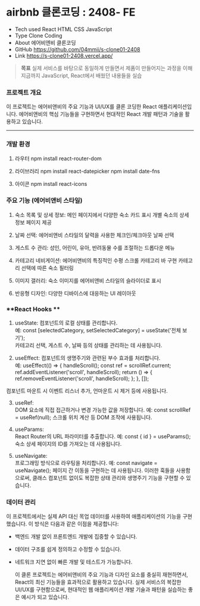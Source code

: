 # airbnb 클론코딩 : 2408- FE

- Tech used React HTML CSS JavaScript
- Type Clone Coding
- About 에어비엔비 클론코딩
- GitHub https://github.com/04mmii/s-clone01-2408
- Link https://s-clone01-2408.vercel.app/

> **목표**
> 실제 서비스를 바탕으로 동일하게 만들면서 제품이 만들어지는 과정을 이해
> 지금까지 JavaScript, React에서 배웠던 내용들을 실습

### **프로젝트 개요**

이 프로젝트는 에어비앤비의 주요 기능과 UI/UX를 클론 코딩한 React 애플리케이션입니다.
에어비앤비의 핵심 기능들을 구현하면서 현대적인 React 개발 패턴과 기술을 활용하고 있습니다.

---
### **개발 환경**

1. 라우터
   npm install react-router-dom

2. 라이브러리
   npm install react-datepicker
   npm install date-fns

3. 아이콘
   npm install react-icons

### **주요 기능 (에어비앤비 스타일)**

1. 숙소 목록 및 상세 정보:
   메인 페이지에서 다양한 숙소 카드 표시
   개별 숙소의 상세 정보 페이지 제공

2. 날짜 선택:
   에어비앤비 스타일의 달력을 사용한 체크인/체크아웃 날짜 선택

3. 게스트 수 관리:
   성인, 어린이, 유아, 반려동물 수를 조절하는 드롭다운 메뉴

4. 카테고리 네비게이션:
   에어비앤비의 특징적인 수평 스크롤 카테고리 바 구현
   카테고리 선택에 따른 숙소 필터링

5. 이미지 갤러리:
   숙소 이미지를 에어비앤비 스타일의 슬라이더로 표시

6. 반응형 디자인:
   다양한 디바이스에 대응하는 UI 레이아웃

### **React Hooks **

1. useState:
   컴포넌트의 로컬 상태를 관리합니다.<br/>
   예: const [selectedCategory, setSelectedCategory] = useState('전체 보기');<br/>
   카테고리 선택, 게스트 수, 날짜 등의 상태를 관리하는 데 사용됩니다.

2. useEffect:
   컴포넌트의 생명주기와 관련된 부수 효과를 처리합니다.<br/>
   예:
   useEffect(() => {
   handleScroll();
   const ref = scrollRef.current;
   ref.addEventListener('scroll', handleScroll);
   return () => {
   ref.removeEventListener('scroll', handleScroll);
   };
   }, []);

컴포넌트 마운트 시 이벤트 리스너 추가, 언마운트 시 제거 등에 사용됩니다.

3. useRef:<br/>
   DOM 요소에 직접 접근하거나 변경 가능한 값을 저장합니다.
   예: const scrollRef = useRef(null);
   스크롤 위치 계산 등 DOM 조작에 사용됩니다.

4. useParams:<br/>
   React Router의 URL 파라미터를 추출합니다.
   예: const { id } = useParams();
   숙소 상세 페이지의 ID를 가져오는 데 사용됩니다.

5. useNavigate:<br/>
   프로그래밍 방식으로 라우팅을 처리합니다.
   예: const navigate = useNavigate();
   페이지 간 이동을 구현하는 데 사용됩니다.
   이러한 훅들을 사용함으로써, 클래스 컴포넌트 없이도 복잡한 상태 관리와 생명주기 기능을 구현할 수 있습니다.

### **데이터 관리**

이 프로젝트에서는 실제 API 대신 목업 데이터를 사용하여 애플리케이션의 기능을 구현했습니다. 이 방식은 다음과 같은 이점을 제공합니다:

- 백엔드 개발 없이 프론트엔드 개발에 집중할 수 있습니다.
- 데이터 구조를 쉽게 정의하고 수정할 수 있습니다.
- 네트워크 지연 없이 빠른 개발 및 테스트가 가능합니다.

  이 클론 프로젝트는 에어비앤비의 주요 기능과 디자인 요소를 충실히 재현하면서, React의 최신 기능들을 효과적으로 활용하고 있습니다.
  실제 서비스의 복잡한 UI/UX를 구현함으로써, 현대적인 웹 애플리케이션 개발 기술과 패턴을 실습하는 좋은 예시가 되고 있습니다.
